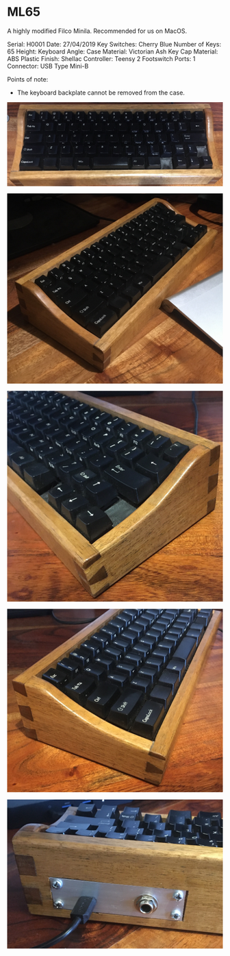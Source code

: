 # ML65

A highly modified Filco Minila. Recommended for us on MacOS.

Serial: H0001
Date: 27/04/2019
Key Switches: Cherry Blue
Number of Keys: 65
Height:
Keyboard Angle:
Case Material: Victorian Ash
Key Cap Material: ABS Plastic
Finish: Shellac
Controller: Teensy 2
Footswitch Ports: 1
Connector: USB Type Mini-B

Points of note:

- The keyboard backplate cannot be removed from the case.


![top](./images/t.jpeg)

![top left](./images/tl.jpeg)

![right](./images/r.jpeg)

![left](./images/l.jpeg)

![back](./images/b.jpeg)
